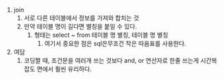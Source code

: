 1. join
   1. 서로 다른 테이블에서 정보를 가져와 합치는 것
   2. 만약 테이블 명이 길다면 별칭을 붙일 수 있다.
      1. 형태는 select ~ from 테이블 명 별칭, 테이블 명 별칭
         1. 여기서 중요한 점은 sql은무조건 작은 따옴표를 사용한다.
2. 여담
   1. 코딩짤 때, 조건문을 여러개 쓰는 것보다  and, or 연산자로 한줄 쓰는게 시간복잡도 면에서 훨씬 유리하다.  